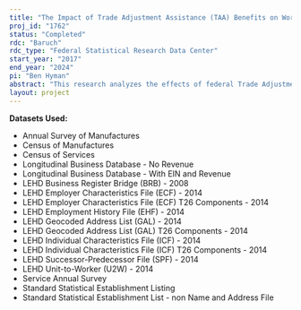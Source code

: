 ```yaml
---
title: "The Impact of Trade Adjustment Assistance (TAA) Benefits on Workers, and Assessing LEHD Successor-Predecessor Linkages with Researcher-Provided Data on Mass Layoffs"
proj_id: "1762"
status: "Completed"
rdc: "Baruch"
rdc_type: "Federal Statistical Research Data Center"
start_year: "2017"
end_year: "2024"
pi: "Ben Hyman"
abstract: "This research analyzes the effects of federal Trade Adjustment Assistance (TAA) benefits on worker-level outcomes, specifically educational attainment, cumulative earnings (wages), labor force participation, time-to-rehire, and sectoral reallocation (i.e., whether re-trained workers move to firms and industry of higher or lower relative productivity with respect to the firms from which they separated). TAA benefits – typically cash transfers for worker enrollment in (re)training programs – are awarded to workers that successfully demonstrate to the Department of Labor that their firm’s layoffs were caused by import competition with foreign competitors. This project also explores how the effects of TAA may differ from standard effects of unemployment insurance benefits by using workers laid off due to bankruptcy as a control group. Finally, the project assesses the costs and benefits of awarding TAA allowances, and also considers how regions with higher TAA “generosity” may vary in their support for trade measures with respect to lower generosity regions. "
layout: project
---
```


**Datasets Used:**

  - Annual Survey of Manufactures 
  - Census of Manufactures 
  - Census of Services 
  - Longitudinal Business Database - No Revenue 
  - Longitudinal Business Database - With EIN and Revenue 
  - LEHD Business Register Bridge (BRB) - 2008 
  - LEHD Employer Characteristics File (ECF) - 2014 
  - LEHD Employer Characteristics File (ECF) T26 Components - 2014 
  - LEHD Employment History File (EHF) - 2014 
  - LEHD Geocoded Address List (GAL) - 2014 
  - LEHD Geocoded Address List (GAL) T26 Components - 2014 
  - LEHD Individual Characteristics File (ICF) - 2014 
  - LEHD Individual Characteristics File (ICF) T26 Components - 2014 
  - LEHD Successor-Predecessor File (SPF) - 2014 
  - LEHD Unit-to-Worker (U2W) - 2014 
  - Service Annual Survey 
  - Standard Statistical Establishment Listing 
  - Standard Statistical Establishment List - non Name and Address File 

